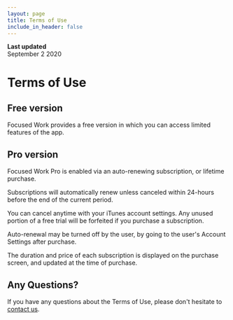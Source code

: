```yaml
---
layout: page
title: Terms of Use
include_in_header: false
---
```


**Last updated**  
September 2 2020

# Terms of Use
## Free version

Focused Work provides a free version in which you can access limited features of the app.

## Pro version

Focused Work Pro is enabled via an auto-renewing subscription, or lifetime purchase.

Subscriptions will automatically renew unless canceled within 24-hours before the end of the current period. 

You can cancel anytime with your iTunes account settings. Any unused portion of a free trial will be forfeited if you purchase a subscription.

Auto-renewal may be turned off by the user, by going to the user's Account Settings after purchase.

The duration and price of each subscription is displayed on the purchase screen, and updated at the time of purchase.

## Any Questions?
If you have any questions about the Terms of Use, please don't hesitate to [contact us](mailto:focusedworkapp@michaeltigas.com.au).